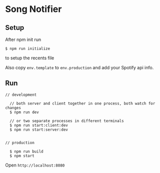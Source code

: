 # Song Notifier

## Setup

After npm init run
```
$ npm run initialize
```
to setup the recents file

Also copy `env.template` to `env.production` and add your Spotify api info.

## Run

```
// development

  // both server and client together in one process, both watch for changes
  $ npm run dev

  // or two separate processes in different terminals
  $ npm run start:client:dev
  $ npm run start:server:dev


// production

  $ npm run build
  $ npm start
```

Open `http://localhost:8080`
